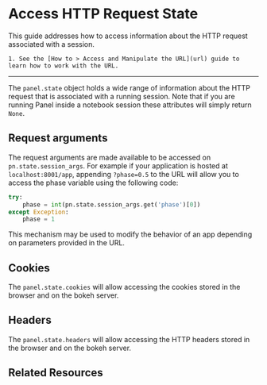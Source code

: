 # Access HTTP Request State

This guide addresses how to access information about the HTTP request associated with a session.

```{admonition} Prerequisites
1. See the [How to > Access and Manipulate the URL](url) guide to learn how to work with the URL.
```
---

The `panel.state` object holds a wide range of information about the HTTP request that is associated with a running session. Note that if you are running Panel inside a notebook session these attributes will simply return `None`.

## Request arguments

The request arguments are made available to be accessed on ``pn.state.session_args``. For example if your application is hosted at ``localhost:8001/app``, appending ``?phase=0.5`` to the URL will allow you to access the phase variable using the following code:

```python
try:
    phase = int(pn.state.session_args.get('phase')[0])
except Exception:
    phase = 1
```

This mechanism may be used to modify the behavior of an app depending on parameters provided in the URL.

## Cookies

The `panel.state.cookies` will allow accessing the cookies stored in the browser and on the bokeh server.

## Headers

The `panel.state.headers` will allow accessing the HTTP headers stored in the browser and on the bokeh server.

## Related Resources

